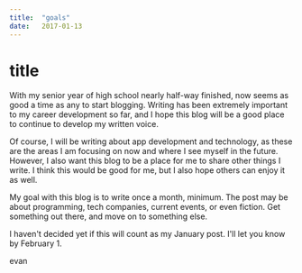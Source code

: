```yaml
---
title:  "goals"
date:   2017-01-13
---
```


<h1>title</h1>

With my senior year of high school nearly half-way finished, now seems as good a time as any to start blogging. Writing has been extremely important to my career development so far, and I hope this blog will be a good place to continue to develop my written voice.

Of course, I will be writing about app development and technology, as these are the areas I am focusing on now and where I see myself in the future. However, I also want this blog to be a place for me to share other things I write. I think this would be good for me, but I also hope others can enjoy it as well.

My goal with this blog is to write once a month, minimum. The post may be about programming, tech companies, current events, or even fiction. Get something out there, and move on to something else.

I haven't decided yet if this will count as my January post. I'll let you know by February 1.

evan
